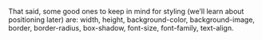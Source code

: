 That said, some good ones to keep in mind for styling (we’ll learn about positioning later) are: width, height, background-color, background-image, border, border-radius, box-shadow, font-size, font-family, text-align.
